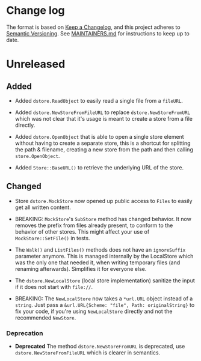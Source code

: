 # Change log

The format is based on [Keep a Changelog](https://keepachangelog.com/en/1.0.0/), and this project adheres to [Semantic Versioning](https://semver.org/spec/v2.0.0.html). See [MAINTAINERS.md](./MAINTAINERS.md) for instructions to keep up to date.

# Unreleased

## Added

* Added `dstore.ReadObject` to easily read a single file from a `fileURL`.

* Added `dstore.NewStoreFromFileURL` to replace `dstore.NewStoreFromURL` which was not clear that it's usage is meant to create a store from a file directly.

* Added `dstore.OpenObject` that is able to open a single store element without having to create a separate store, this is a shortcut for splitting the path & filename, creating a new store from the path and then calling `store.OpenObject`.

* Added `Store::BaseURL()` to retrieve the underlying URL of the store.

## Changed

* Store `dstore.MockStore` now opened up public access to `Files` to easily get all written content.

* BREAKING: `MockStore`'s `SubStore` method has changed behavior. It now removes the prefix from files already present, to conform to the behavior of other stores. This might affect your use of `MockStore::SetFile()` in tests.

* The `Walk()` and `ListFiles()` methods does not have an `ignoreSuffix` parameter anymore. This is managed internally by the LocalStore which was the only one that needed it, when writing temporary files (and renaming afterwards). Simplifies it for everyone else.

* The `dstore.NewLocalStore` (local store implementation) sanitize the input if it does not start with `file://`.

* BREAKING: The `NewLocalStore` now takes a `*url.URL` object instead of a `string`. Just pass a `&url.URL{Scheme: "file", Path: originalString}` to fix your code, if you're using `NewLocalStore` directly and not the recommended `NewStore`.

### Deprecation

* **Deprecated** The method `dstore.NewStoreFromURL` is deprecated, use `dstore.NewStoreFromFileURL` which is clearer in semantics.
